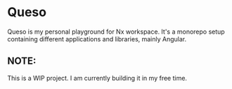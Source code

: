 # Queso

Queso is my personal playground for Nx workspace. It's a monorepo setup containing different applications and libraries, mainly Angular.

## NOTE:

This is a WIP project. I am currently building it in my free time.
